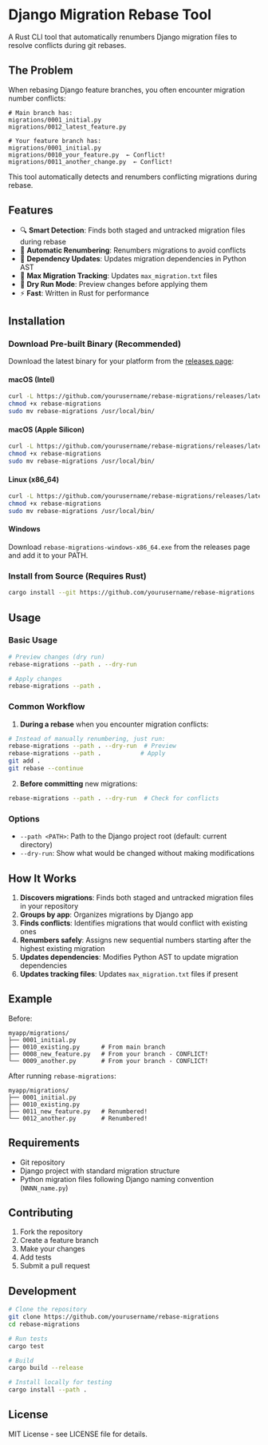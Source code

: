 # Django Migration Rebase Tool

A Rust CLI tool that automatically renumbers Django migration files to resolve conflicts during git rebases.

## The Problem

When rebasing Django feature branches, you often encounter migration number conflicts:

```
# Main branch has:
migrations/0001_initial.py
migrations/0012_latest_feature.py

# Your feature branch has:
migrations/0001_initial.py  
migrations/0010_your_feature.py  ← Conflict!
migrations/0011_another_change.py  ← Conflict!
```

This tool automatically detects and renumbers conflicting migrations during rebase.

## Features

- 🔍 **Smart Detection**: Finds both staged and untracked migration files during rebase
- 🔄 **Automatic Renumbering**: Renumbers migrations to avoid conflicts  
- 🔗 **Dependency Updates**: Updates migration dependencies in Python AST
- 📄 **Max Migration Tracking**: Updates `max_migration.txt` files
- 🧪 **Dry Run Mode**: Preview changes before applying them
- ⚡ **Fast**: Written in Rust for performance

## Installation

### Download Pre-built Binary (Recommended)

Download the latest binary for your platform from the [releases page](https://github.com/yourusername/rebase-migrations/releases):

#### macOS (Intel)
```bash
curl -L https://github.com/yourusername/rebase-migrations/releases/latest/download/rebase-migrations-macos-x86_64 -o rebase-migrations
chmod +x rebase-migrations
sudo mv rebase-migrations /usr/local/bin/
```

#### macOS (Apple Silicon)
```bash
curl -L https://github.com/yourusername/rebase-migrations/releases/latest/download/rebase-migrations-macos-aarch64 -o rebase-migrations
chmod +x rebase-migrations
sudo mv rebase-migrations /usr/local/bin/
```

#### Linux (x86_64)
```bash
curl -L https://github.com/yourusername/rebase-migrations/releases/latest/download/rebase-migrations-linux-x86_64 -o rebase-migrations
chmod +x rebase-migrations
sudo mv rebase-migrations /usr/local/bin/
```

#### Windows
Download `rebase-migrations-windows-x86_64.exe` from the releases page and add it to your PATH.

### Install from Source (Requires Rust)

```bash
cargo install --git https://github.com/yourusername/rebase-migrations
```

## Usage

### Basic Usage

```bash
# Preview changes (dry run)
rebase-migrations --path . --dry-run

# Apply changes
rebase-migrations --path .
```

### Common Workflow

1. **During a rebase** when you encounter migration conflicts:
```bash
# Instead of manually renumbering, just run:
rebase-migrations --path . --dry-run  # Preview
rebase-migrations --path .           # Apply
git add .
git rebase --continue
```

2. **Before committing** new migrations:
```bash
rebase-migrations --path . --dry-run  # Check for conflicts
```

### Options

- `--path <PATH>`: Path to the Django project root (default: current directory)
- `--dry-run`: Show what would be changed without making modifications

## How It Works

1. **Discovers migrations**: Finds both staged and untracked migration files in your repository
2. **Groups by app**: Organizes migrations by Django app 
3. **Finds conflicts**: Identifies migrations that would conflict with existing ones
4. **Renumbers safely**: Assigns new sequential numbers starting after the highest existing migration
5. **Updates dependencies**: Modifies Python AST to update migration dependencies
6. **Updates tracking files**: Updates `max_migration.txt` files if present

## Example

Before:
```
myapp/migrations/
├── 0001_initial.py
├── 0010_existing.py      # From main branch
├── 0008_new_feature.py   # From your branch - CONFLICT!
└── 0009_another.py       # From your branch - CONFLICT!
```

After running `rebase-migrations`:
```
myapp/migrations/
├── 0001_initial.py
├── 0010_existing.py      
├── 0011_new_feature.py   # Renumbered!
└── 0012_another.py       # Renumbered!
```

## Requirements

- Git repository
- Django project with standard migration structure
- Python migration files following Django naming convention (`NNNN_name.py`)

## Contributing

1. Fork the repository
2. Create a feature branch
3. Make your changes
4. Add tests
5. Submit a pull request

## Development

```bash
# Clone the repository
git clone https://github.com/yourusername/rebase-migrations
cd rebase-migrations

# Run tests
cargo test

# Build
cargo build --release

# Install locally for testing
cargo install --path .
```

## License

MIT License - see LICENSE file for details.